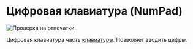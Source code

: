# Цифровая клавиатура (NumPad)

![Проверка на отпечатки.](oredict:oc:materialNumPad)

Цифровая клавиатура часть [клавиатуры](../block/keyboard.md). Позволяет вводить цифры. 